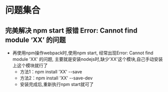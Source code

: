 # 问题集合

## 完美解决 npm start 报错 Error: Cannot find module ‘XX’ 的问题

* 再使用npm操作webpack时,使用npm start, 经常出现Error: Cannot find module 'XX' 的问题, 主要就是安装nodejs时,缺少'XX'这个模块,自己手动安装上这个模块就行了
  * 方法1：npm install 'XX' --save
  * 方法2：npm install 'XX' --save-dev
  * 安装完成后,重新执行npm start就可了
